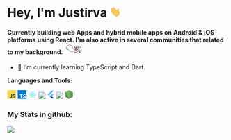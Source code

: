 Hey, I'm Justirva <img src="https://github.com/justirva09/justirva09/blob/main/assets/wave.gif?raw=true" width="25px" height="25px" />
==================================================================================================

#### Currently building web Apps and hybrid mobile apps on Android & iOS platforms using React. I'm also active in several communities that related to my background. <img src="https://github.com/justirva09/justirva09/blob/main/assets/kyubey.gif?raw=true" width="45px" height="25px" />

- 🌱 I’m currently learning TypeScript and Dart.




**Languages and Tools:**  

<code><img height="20" src="https://raw.githubusercontent.com/github/explore/80688e429a7d4ef2fca1e82350fe8e3517d3494d/topics/javascript/javascript.png"></code>
<code><img height="20" src="https://raw.githubusercontent.com/github/explore/80688e429a7d4ef2fca1e82350fe8e3517d3494d/topics/typescript/typescript.png"></code>
<code><img height="20" src="https://raw.githubusercontent.com/github/explore/80688e429a7d4ef2fca1e82350fe8e3517d3494d/topics/react/react.png"></code>
<code><img height="20" src="https://upload.wikimedia.org/wikipedia/commons/f/f1/Vue.png"></code>
<code><img height="20" src="https://raw.githubusercontent.com/dnfield/flutter_svg/7d374d7107561cbd906d7c0ca26fef02cc01e7c8/example/assets/flutter_logo.svg?sanitize=true"></code>
<code><img height="20" src="https://cdn.worldvectorlogo.com/logos/visual-studio-code-1.svg"></code>
<code><img height="20" src="https://raw.githubusercontent.com/github/explore/80688e429a7d4ef2fca1e82350fe8e3517d3494d/topics/nodejs/nodejs.png"></code>  


### My Stats in github:

![](https://github-readme-stats.vercel.app/api?username=justirva09&show_icons=true&&theme=dracula)
